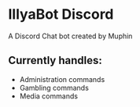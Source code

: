 # IllyaBot Discord

A Discord Chat bot created by Muphin
## Currently handles:
- Administration commands
- Gambling commands
- Media commands
